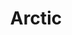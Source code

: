 ---
title: Arctic
longTitle: 'Arctic'
tags:
- gccommon
french:
- "[[Arctique]]"
relatedTerm:
- "[[Arctic ecosystems]]"
usedFor:
- "[[Arctic regions]]"
- "[[North Pole]]"
narrowerTerm:
- "[[Polar regions]]"
---